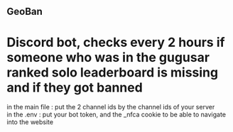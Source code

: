 ## GeoBan  
# Discord bot, checks every 2 hours if someone who was in the gugusar ranked solo leaderboard is missing and if they got banned
  
in the main file : put the 2 channel ids by the channel ids of your server  
in the .env : put your bot token, and the _nfca cookie to be able to navigate into the website
